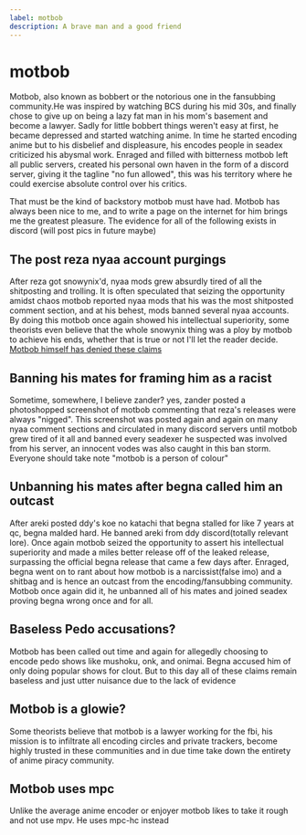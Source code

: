```yaml
---
label: motbob
description: A brave man and a good friend 
---
```


# motbob

Motbob, also known as bobbert or the notorious one in the fansubbing community.He was inspired by watching BCS during his mid 30s, and finally chose to give up on being a lazy fat man in his mom's basement and become a lawyer. Sadly for little bobbert things weren't easy at first, he became depressed and started watching anime. In time he started encoding anime but to his disbelief and displeasure, his encodes people in seadex criticized his abysmal work. Enraged and filled with bitterness motbob left all public servers, created his personal own haven in the form of a discord server, giving it the tagline "no fun allowed", this was his territory where he could exercise absolute control over his critics.

That must be the kind of backstory motbob must have had. Motbob has always been nice to me, and to write a page on the internet for him brings me the greatest pleasure. The evidence for all of the following exists in discord (will post pics in future maybe)

## The post reza nyaa account purgings

After reza got snowynix'd, nyaa mods grew absurdly tired of all the shitposting and trolling. It is often speculated that seizing the opportunity amidst chaos motbob reported nyaa mods that his was the most shitposted comment section, and at his behest, mods banned several nyaa accounts. By doing this motbob once again showed his intellectual superiority, some theorists even believe that the whole snowynix thing was a ploy by motbob to achieve his ends, whether that is true or not I'll let the reader decide. [Motbob himself has denied these claims](https://github.com/snackbxx/thelore/pull/27#issuecomment-1666966783)

## Banning his mates for framing him as a racist

Sometime, somewhere, I believe zander? yes, zander posted a photoshopped screenshot of motbob commenting that reza's releases were always "nigged". This screenshot was posted again and again on many nyaa comment sections and circulated in many discord servers until motbob grew tired of it all and banned every seadexer he suspected was involved from his server, an innocent vodes was also caught in this ban storm. Everyone should take note "motbob is a person of colour"


## Unbanning his mates after begna called him an outcast

After areki posted ddy's koe no katachi that begna stalled for like 7 years at qc, begna malded hard. He banned areki from ddy discord(totally relevant lore). Once again motbob seized the opportunity to assert his intellectual superiority and made a miles better release off of the leaked release, surpassing the official begna release that came a few days after. Enraged, begna went on to rant about how motbob is a narcissist(false imo) and a shitbag and is hence an outcast from the encoding/fansubbing community.
Motbob once again did it, he unbanned all of his mates and joined seadex proving begna wrong once and for all.

## Baseless Pedo accusations?

Motbob has been called out time and again for allegedly choosing to encode pedo shows like mushoku, onk, and onimai. Begna accused him of only doing popular shows for clout. But to this day all of these claims remain baseless and just utter nuisance due to the lack of evidence

## Motbob is a glowie?

Some theorists believe that motbob is a lawyer working for the fbi, his mission is to infiltrate all encoding circles and private trackers, become highly trusted in these communities and in due time take down the entirety of anime piracy community.

## Motbob uses mpc

Unlike the average anime encoder or enjoyer motbob likes to take it rough and not use mpv. He uses mpc-hc instead

